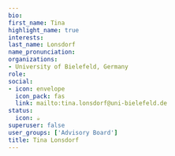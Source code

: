 ```yaml
---
bio: 
first_name: Tina
highlight_name: true
interests:
last_name: Lonsdorf
name_pronunciation: 
organizations: 
- University of Bielefeld, Germany
role:
social:
- icon: envelope
  icon_pack: fas
  link: mailto:tina.lonsdorf@uni-bielefeld.de
status:
  icon: ☕️
superuser: false
user_groups: ['Advisory Board']
title: Tina Lonsdorf
---
```


